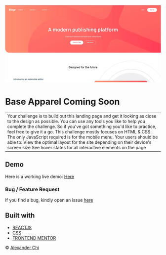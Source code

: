 # ![Blogr Landing Page](https://raw.githubusercontent.com/alexandercds/blogr-landing-page/master/src/assets/images/preview.jpg)
# Base Apparel Coming Soon
<table>
<tr>
<td>
    Your challenge is to build out this landing page and get it looking as close to the design as possible.  You can use any tools you like to help you complete the challenge. So if you've got something you'd like to practice, feel free to give it a go.  This challenge mostly focuses on HTML &amp; CSS. The only JavaScript required is for the mobile menu.  Your users should be able to:  View the optimal layout for the site depending on their device's screen size See hover states for all interactive elements on the page
</td>
</tr>
</table>


## Demo
Here is a working live demo: [Here](https://alexandercds.github.io/blogr-landing-page/)

### Bug / Feature Request

If you find a bug, kindly open an issue [here](https://github.com/alexandercds/blogr-landing-page/issues/new)

## Built with 

- [REACTJS](https://reactjs.org/) 
- [CSS](https://www.w3schools.com/css/)
- [FRONTEND MENTOR](https://www.frontendmentor.io/challenges/)


© [Alexander Chi](https://alexandercd.dev/)